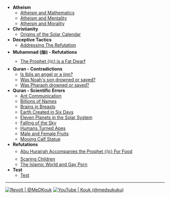 * **Atheism**
   * [Atheism and Mathematics](atheism-and-mathematics.md)
   * [Atheism and Mentality](atheism-and-mentality.md)
   * [Atheism and Morality](atheism-and-morality.md)
* **Christianity**
   * [Origins of the Solar Calendar](origins-of-the-solar-calendar.md)
* **Deceptive Tactics**
   * [Addressing The Refutation](addressing-the-refutation.md)
* **Muhammad (ﷺ) - Refutations**
   * [The Prophet (ﷺ) is a Fat Dwarf](the-prophet-is-a-fat-dwarf.md)
* **Quran - Contradictions**
   * [Is Iblis an angel or a jinn?](is-iblis-an-angel-or-a-jinn.md)
   * [Was Noah's son drowned or saved?](was-noah's-son-drowned-or-saved.md)
   * [Was Pharaoh drowned or saved?](was-pharaoh-drowned-or-saved.md)
* **Quran - Scientific Errors**
   * [Ant Communication](ant-communication.md)
   * [Billions of Names](billions-of-names.md)
   * [Brains in Breasts](brains-in-breasts.md)
   * [Earth Created in Six Days](earth-created-in-six-days.md)
   * [Eleven Planets in the Solar System](eleven-planets-in-the-solar-system.md)
   * [Falling of the Sky](falling-of-the-sky.md)
   * [Humans Turned Apes](humans-turned-apes.md)
   * [Male and Female Fruits](male-and-female-fruits.md)
   * [Mooing Calf Statue](mooing-calf-statue.md)
* **Refutations**
   * [Abu Hurairah Accompanies the Prophet (ﷺ) For Food](abu-hurairah-accompanies-the-prophet-for-food.md)
   * [Scaring Children](scaring-children.md)
   * [The Islamic World and Gay Porn](the-islamic-world-and-gay-porn.md)
* **Test**
   * [Test](test.md)

***

[![Revolt | @MeDKouk](https://img.shields.io/badge/Revolt-%40MeDKouk-555555?style=flat-square&labelColor=FF4654&logo=revolt.chat&logoColor=555555 ':no-zoom')](<https://app.revolt.chat>)
[![YouTube | Kouk (@medsukuku)](https://img.shields.io/badge/YouTube-Kouk%20(%40medsukuku)-555555?style=flat-square&labelColor=FF0000&logo=youtube&logoColor=555555 ':no-zoom')](<https://youtube.com/@medsukuku>)